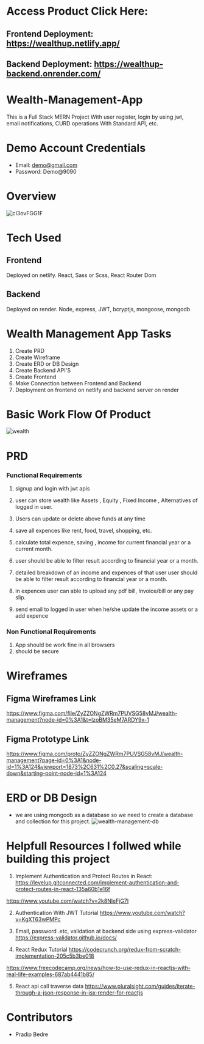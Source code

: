 # Access Product Click Here: 
## Frontend Deployment: https://wealthup.netlify.app/
## Backend Deployment: https://wealthup-backend.onrender.com/

# Wealth-Management-App
This is a Full Stack MERN Project With user register, login by using jwt, email notifications, CURD operations With Standard API, etc.

# Demo Account Credentials 
- Email: demo@gmail.com
- Password: Demo@9090

# Overview
![cI3ovFGG1F](https://user-images.githubusercontent.com/60803643/214389853-fea9a14c-b506-4cb8-84d2-09f2e7cb8acf.gif)


# Tech Used
## Frontend
Deployed on netlify.
React, Sass or Scss, React Router Dom

## Backend
Deployed on render.
Node, express, JWT, bcryptjs, mongoose, mongodb

# Wealth Management App Tasks
1. Create PRD
2. Create Wireframe
3. Create ERD or DB Design 
4. Create Backend API'S
5. Create Frontend
6. Make Connection between Frontend and Backend
6. Deployment on frontend on netlify and backend server on render 



# Basic Work Flow Of Product 
![wealth](https://user-images.githubusercontent.com/60803643/208255888-11b15680-1516-4bfa-9620-ea05981f2019.png)


# PRD 
### Functional Requirements
1. signup and login with jwt apis 

2. user can store wealth like  Assets , Equity , Fixed Income , Alternatives of logged in user.

3. Users can update or delete above funds at any time

4. save all expences like  rent, food, travel, shopping, etc.

5. calculate total expence, saving , income for current financial year or a current month.

6. user should be able to filter result according to financial year or a month.

6. detailed breakdown of an income and expences of that user user should be able to filter result according to financial year or a  month.

7. in expences user can able to upload any pdf bill, Invoice/bill or any pay slip.

8. send email to logged in user when he/she update the income assets or a add expence

### Non Functional Requirements
1. App should be work fine in all browsers
2. should be secure


# Wireframes
## Figma Wireframes Link
https://www.figma.com/file/ZyZZONgZWRm7PUVSG58vMJ/wealth-management?node-id=0%3A1&t=lzoBM35eM7ARDY9x-1

## Figma Prototype Link
https://www.figma.com/proto/ZyZZONgZWRm7PUVSG58vMJ/wealth-management?page-id=0%3A1&node-id=1%3A124&viewport=1873%2C631%2C0.27&scaling=scale-down&starting-point-node-id=1%3A124



# ERD or DB Design 
- we are using mongodb as a database so we need to create a database and collection for this project.
![wealth-management-db](https://user-images.githubusercontent.com/60803643/209372203-3115d15a-76fe-478e-a133-3adee6ba2d47.jpg)


# Helpfull Resources I follwed while building this project
1. Implement Authentication and Protect Routes in React: 
https://levelup.gitconnected.com/implement-authentication-and-protect-routes-in-react-135a60b1e16f

https://www.youtube.com/watch?v=2k8NleFjG7I

2. Authentication With JWT Tutorial
https://www.youtube.com/watch?v=KgXT63wPMPc

3. Email, password .etc, validation at backend side using express-validator
https://express-validator.github.io/docs/

4. React Redux Tutorial
https://codecrunch.org/redux-from-scratch-implementation-205c5b3be018

https://www.freecodecamp.org/news/how-to-use-redux-in-reactjs-with-real-life-examples-687ab4441b85/

5. React api call traverse data
https://www.pluralsight.com/guides/iterate-through-a-json-response-in-jsx-render-for-reactjs

# Contributors
- Pradip Bedre
